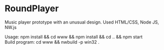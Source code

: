 # RoundPlayer
Music player prototype with an unusual design.
Used HTML/CSS, Node JS, NW.js

Usage: npm install && cd www && npm install && cd .. && npm start<br>
Build program: cd www && nwbuild -p win32 .
